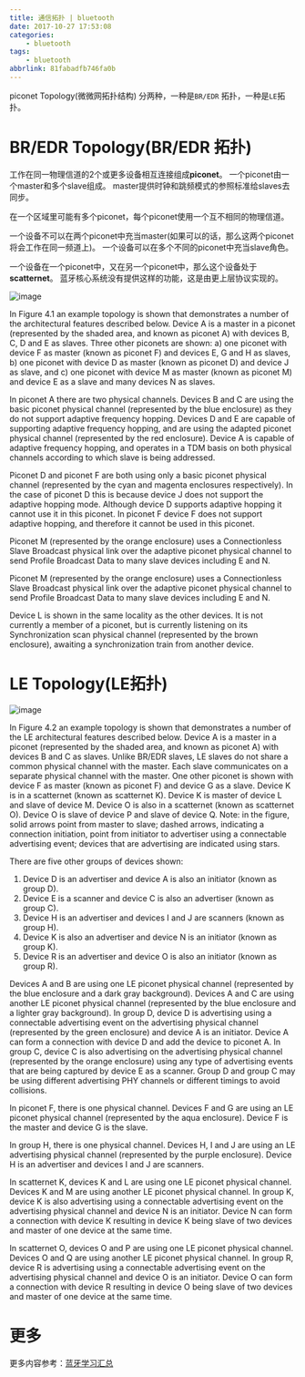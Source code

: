 ```yaml
---
title: 通信拓扑 | bluetooth
date: 2017-10-27 17:53:08
categories:
    - bluetooth
tags:
    - bluetooth
abbrlink: 81fabadfb746fa0b
---
```



piconet Topology(微微网拓扑结构) 分两种，一种是`BR/EDR` 拓扑，一种是`LE`拓扑。

# BR/EDR Topology(BR/EDR 拓扑)

工作在同一物理信道的2个或更多设备相互连接组成**piconet**。
一个piconet由一个master和多个slave组成。
master提供时钟和跳频模式的参照标准给slaves去同步。

在一个区域里可能有多个piconet，每个piconet使用一个互不相同的物理信道。

一个设备不可以在两个piconet中充当master(如果可以的话，那么这两个piconet将会工作在同一频道上)。
一个设备可以在多个不同的piconet中充当slave角色。

一个设备在一个piconet中，又在另一个piconet中，那么这个设备处于**scatternet**。
蓝牙核心系统没有提供这样的功能，这是由更上层协议实现的。

![image](http://oxnimkw03.bkt.clouddn.com/BR_EDR_topology.gif)

In Figure 4.1 an example topology is shown that demonstrates a number of the
architectural features described below. Device A is a master in a piconet
(represented by the shaded area, and known as piconet A) with devices B, C,
D and E as slaves. Three other piconets are shown: a) one piconet with device
F as master (known as piconet F) and devices E, G and H as slaves, b) one
piconet with device D as master (known as piconet D) and device J as slave,
and c) one piconet with device M as master (known as piconet M) and device E
as a slave and many devices N as slaves.

In piconet A there are two physical channels. Devices B and C are using the
basic piconet physical channel (represented by the blue enclosure) as they do
not support adaptive frequency hopping. Devices D and E are capable of
supporting adaptive frequency hopping, and are using the adapted piconet
physical channel (represented by the red enclosure). Device A is capable of
adaptive frequency hopping, and operates in a TDM basis on both physical
channels according to which slave is being addressed.

Piconet D and piconet F are both using only a basic piconet physical channel
(represented by the cyan and magenta enclosures respectively). In the case of
piconet D this is because device J does not support the adaptive hopping
mode. Although device D supports adaptive hopping it cannot use it in this
piconet. In piconet F device F does not support adaptive hopping, and
therefore it cannot be used in this piconet.

Piconet M (represented by the orange enclosure) uses a Connectionless Slave
Broadcast physical link over the adaptive piconet physical channel to send
Profile Broadcast Data to many slave devices including E and N.

Piconet M (represented by the orange enclosure) uses a Connectionless Slave
Broadcast physical link over the adaptive piconet physical channel to send
Profile Broadcast Data to many slave devices including E and N.

Device L is shown in the same locality as the other devices. It is not currently a
member of a piconet, but is currently listening on its Synchronization scan
physical channel (represented by the brown enclosure), awaiting a
synchronization train from another device.

# LE Topology(LE拓扑)

![image](http://oxnimkw03.bkt.clouddn.com/LE_topology.gif)

In Figure 4.2 an example topology is shown that demonstrates a number of the
LE architectural features described below. Device A is a master in a piconet
(represented by the shaded area, and known as piconet A) with devices B and
C as slaves. Unlike BR/EDR slaves, LE slaves do not share a common
physical channel with the master. Each slave communicates on a separate
physical channel with the master. One other piconet is shown with device F as
master (known as piconet F) and device G as a slave. Device K is in a
scatternet (known as scatternet K). Device K is master of device L and slave of
device M. Device O is also in a scatternet (known as scatternet O). Device O is
slave of device P and slave of device Q. Note: in the figure, solid arrows point
from master to slave; dashed arrows, indicating a connection initiation, point
from initiator to advertiser using a connectable advertising event; devices that
are advertising are indicated using stars.

There are five other groups of devices shown:
1. Device D is an advertiser and device A is also an initiator (known as group D).  
2. Device E is a scanner and device C is also an advertiser (known as group C).  
3. Device H is an advertiser and devices I and J are scanners (known as group H).  
4. Device K is also an advertiser and device N is an initiator (known as group K).  
5. Device R is an advertiser and device O is also an initiator (known as group R).  

Devices A and B are using one LE piconet physical channel (represented by
the blue enclosure and a dark gray background). Devices A and C are using
another LE piconet physical channel (represented by the blue enclosure and a
lighter gray background). In group D, device D is advertising using a
connectable advertising event on the advertising physical channel
(represented by the green enclosure) and device A is an initiator. Device A can
form a connection with device D and add the device to piconet A. In group C,
device C is also advertising on the advertising physical channel (represented
by the orange enclosure) using any type of advertising events that are being
captured by device E as a scanner. Group D and group C may be using
different advertising PHY channels or different timings to avoid collisions.

In piconet F, there is one physical channel. Devices F and G are using an LE
piconet physical channel (represented by the aqua enclosure). Device F is the
master and device G is the slave.

In group H, there is one physical channel. Devices H, I and J are using an LE
advertising physical channel (represented by the purple enclosure). Device H
is an advertiser and devices I and J are scanners.

In scatternet K, devices K and L are using one LE piconet physical channel.
Devices K and M are using another LE piconet physical channel. In group K,
device K is also advertising using a connectable advertising event on the
advertising physical channel and device N is an initiator. Device N can form a
connection with device K resulting in device K being slave of two devices and
master of one device at the same time.

In scatternet O, devices O and P are using one LE piconet physical channel.
Devices O and Q are using another LE piconet physical channel. In group R,
device R is advertising using a connectable advertising event on the
advertising physical channel and device O is an initiator. Device O can form a
connection with device R resulting in device O being slave of two devices and
master of one device at the same time.

# 更多

更多内容参考：[蓝牙学习汇总](http://www.wangjinle.com/posts/20d772a1ef9ec588.html)

